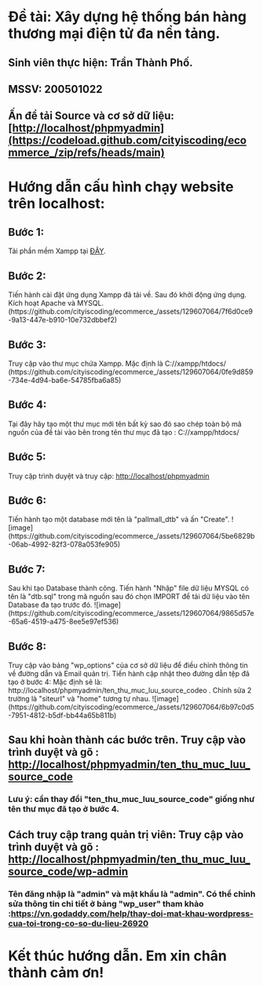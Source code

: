 <h1> Đề tài: Xây dựng hệ thống bán hàng thương mại điện tử đa nền tảng. </h1>
<h2> Sinh viên thực hiện: Trần Thành Phố.  </h2>
<h2> MSSV: 200501022 </h2>
<h2>Ấn để tải Source và cơ sở dữ liệu: <a href="https://codeload.github.com/cityiscoding/ecommerce_/zip/refs/heads/main" target="_blank">[http://localhost/phpmyadmin](https://codeload.github.com/cityiscoding/ecommerce_/zip/refs/heads/main)</a>  </h2>
<h1>Hướng dẫn cấu hình chạy website trên localhost: </h1> 
<h2>Bước 1: </h2> 
<p>Tải phần mềm Xampp tại <a href="https://www.apachefriends.org/download.html" target="_blank">ĐÂY</a>.</p>
<h2>Bước 2: </h2> Tiến hành cài đặt ứng dụng Xampp đã tải về. Sau đó khởi động ứng dụng. Kích hoạt Apache và MYSQL.
(https://github.com/cityiscoding/ecommerce_/assets/129607064/7f6d0ce9-9a13-447e-b910-10e732dbbef2)
<h2>Bước 3: </h2> Truy cập vào thư mục chứa Xampp. Mặc định là C://xampp/htdocs/
(https://github.com/cityiscoding/ecommerce_/assets/129607064/0fe9d859-734e-4d94-ba6e-54785fba6a85)
<h2>Bước 4: </h2> Tại đây hãy tạo một thư mục mới tên bất kỳ sao đó sao chép toàn bộ mã nguồn của đề tài vào bên trong tên thư mục đã tạo : C://xampp/htdocs/

<h2>Bước 5: </h2> Truy cập trình duyệt và truy cập: <a href="http://localhost/phpmyadmin" target="_blank">http://localhost/phpmyadmin</a> 
<h2>Bước 6: </h2> Tiến hành tạo một database mới tên là "pallmall_dtb" và ấn "Create".
![image](https://github.com/cityiscoding/ecommerce_/assets/129607064/5be6829b-06ab-4992-82f3-078a053fe905)

<h2>Bước 7: </h2> Sau khi tạo Database thành công. Tiến hành "Nhập" file dữ liệu MYSQL có tên là "dtb.sql" trong mã nguồn sau đó chọn IMPORT để tải dữ liệu vào tên Database đa tạo trước đó.
![image](https://github.com/cityiscoding/ecommerce_/assets/129607064/9865d57e-65a6-4519-a475-8ee5e97ef536)
<h2>Bước 8: </h2> Truy cập vào bảng "wp_options" của cơ sở dữ liệu để điều chỉnh thông tin về đường dẫn và Email quản trị. Tiến hành cập nhật theo đường dẫn tệp đã tạo ở bước 4: Mặc định sẽ là: http://localhost/phpmyadmin/ten_thu_muc_luu_source_codeo . Chỉnh sửa 2 trường là "siteurl" và "home" tương tự nhau.
![image](https://github.com/cityiscoding/ecommerce_/assets/129607064/6b97c0d5-7951-4812-b5df-bb44a65b811b)

## Sau khi hoàn thành các bước trên. Truy cập vào trình duyệt và gõ : <a href="http://localhost/phpmyadmin" target="_blank">http://localhost/phpmyadmin/ten_thu_muc_luu_source_code</a> 
### Lưu ý: cần thay đổi "ten_thu_muc_luu_source_code" giống như tên thư mục đã tạo ở bước 4.
## Cách truy cập trang quản trị viên:  Truy cập vào trình duyệt và gõ : <a href="http://localhost/phpmyadmin" target="_blank">http://localhost/phpmyadmin/ten_thu_muc_luu_source_code/wp-admin</a>
### Tên đăng nhập là "admin" và mật khẩu là "admin". Có thể chỉnh sửa thông tin chi tiết ở bảng "wp_user" tham khảo :https://vn.godaddy.com/help/thay-doi-mat-khau-wordpress-cua-toi-trong-co-so-du-lieu-26920

# Kết thúc hướng dẫn. Em xin chân thành cảm ơn!



